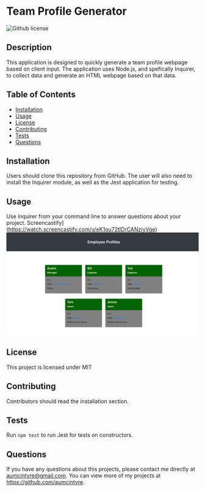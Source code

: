 # Team Profile Generator 
![Github license](http://img.shields.io/badge/license-MIT-blue.svg)

## Description 
This application is designed to quickly generate a team profile webpage based on client input. The application uses Node.js, and spefically Inquirer, to collect data and generate an HTML webpage based on that data.
 
## Table of Contents
* [Installation](#installation)
* [Usage](#usage)
* [License](#license)
* [Contributing](#contributing)
* [Tests](#tests)
* [Questions](#questions)

## Installation 
Users should clone this repository from GitHub. The user will also need to install the Inquirer module, as well as the Jest application for testing.

## Usage 
Use inquirer from your command line to answer questions about your project.
Screencastify](https://watch.screencastify.com/v/eK1qu72tIDrCANzjyVge)<br>
![Screenshot](./dist/webpage-screenshot.png)

## License 
This project is licensed under MIT

## Contributing 
Contributors should read the installation section. 

## Tests
Run `npm test` to run Jest for tests on constructors. 

## Questions
If you have any questions about this projects, please contact me directly at aumcintyre@gmail.com. You can view more of my projects at https://github.com/aumcintyre.